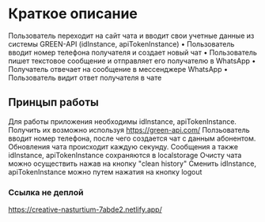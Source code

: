 # Краткое описание

Пользователь переходит на сайт чата и вводит свои учетные данные из
системы GREEN-API (idInstance, apiTokenInstance)
• Пользователь вводит номер телефона получателя и создает новый чат
• Пользователь пишет текстовое сообщение и отправляет его получателю в
WhatsApp
• Получатель отвечает на сообщение в мессенджере WhatsApp
• Пользователь видит ответ получателя в чате

## Принцып работы

Для работы приложения необходимы idInstance, apiTokenInstance.
Получить их возможно используя https://green-api.com/
Ползьователь вводит номер телефона, после чего создается чат с данным абонентом.
Обновления чата происходит каждую секунду.
Сообщения а также idInstance, apiTokenInstance сохраняются в localstorage
Очисту чата можно осуществить нажав на кнопку "clean history"
Сменить idInstance, apiTokenInstance можно путем нажатия на кнопку logout

### Ссылка не деплой

https://creative-nasturtium-7abde2.netlify.app/
